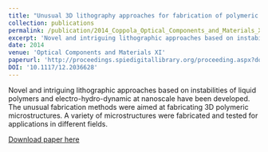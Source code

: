 ```yaml
---
title: "Unusual 3D lithography approaches for fabrication of polymeric photonic microstructures"
collection: publications
permalink: /publication/2014_Coppola_Optical_Components_and_Materials_XI
excerpt: 'Novel and intriguing lithographic approaches based on instabilities of liquid polymers and electro-hydro-dynamic at nanoscale have been developed. The unusual fabrication methods were aimed at fabricating 3D polymeric microstructures. A variety of microstructures were fabricated and tested for applications in different fields.'
date: 2014
venue: 'Optical Components and Materials XI'
paperurl: 'http://proceedings.spiedigitallibrary.org/proceeding.aspx?doi=10.1117/12.2036628'
DOI: '10.1117/12.2036628'
---
```

Novel and intriguing lithographic approaches based on instabilities of liquid polymers and electro-hydro-dynamic at nanoscale have been developed. The unusual fabrication methods were aimed at fabricating 3D polymeric microstructures. A variety of microstructures were fabricated and tested for applications in different fields.

[Download paper here](http://proceedings.spiedigitallibrary.org/proceeding.aspx?doi=10.1117/12.2036628)
